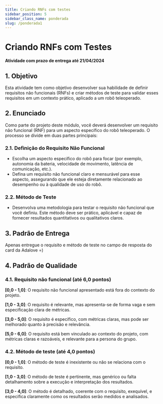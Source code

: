 ```yaml
---
title: Criando RNFs com testes
sidebar_position: 5
sidebar_class_name: ponderada
slug: /ponderada1
---
```


# Criando RNFs com Testes

**Atividade com prazo de entrega até 21/04/2024**

## 1. Objetivo

Esta atividade tem como objetivo desenvolver sua habilidade de definir
requisitos não funcionais (RNFs) e criar métodos de teste para validar esses
requisitos em um contexto prático, aplicado a um robô teleoperado.

## 2. Enunciado

Como parte do projeto deste módulo, você deverá desenvolver um requisito não
funcional (RNF) para um aspecto específico do robô teleoperado. O processo se
divide em duas partes principais:

### 2.1. Definição do Requisito Não Funcional

- Escolha um aspecto específico do robô para focar (por exemplo, autonomia da
  bateria, velocidade de movimento, latência de comunicação, etc.).
- Defina um requisito não funcional claro e mensurável para esse aspecto,
  assegurando que ele esteja diretamente relacionado ao desempenho ou à
  qualidade de uso do robô.

### 2.2. Método de Teste

- Desenvolva uma metodologia para testar o requisito não funcional que você
  definiu. Este método deve ser prático, aplicável e capaz de fornecer
  resultados quantitativos ou qualitativos claros.

## 3. Padrão de Entrega

Apenas entregue o requisito e método de teste no campo de resposta do card da
Adalove =)

## 4. Padrão de Qualidade

### 4.1. Requisito não funcional (até 6,0 pontos)

**[0,0 - 1,0]**: O requisito não funcional apresentado está fora do contexto do
projeto.

**[1,0 - 3,0]**: O requisito é relevante, mas apresenta-se de forma vaga e sem
especificação clara de métricas.

**[3,0 - 5,0]**: O requisito é específico, com métricas claras, mas pode ser
melhorado quanto à precisão e relevância.

**[5,0 - 6,0]**: O requisito está bem vinculado ao contexto do projeto, com
métricas claras e razoáveis, e relevante para a persona do grupo.

### 4.2. Método de teste (até 4,0 pontos)

**[0,0 - 1,0]**: O método de teste é inexistente ou não se relaciona com o
requisito.

**[1,0 - 3,0]**: O método de teste é pertinente, mas genérico ou falta
detalhamento sobre a execução e interpretação dos resultados.

**[3,0 - 4,0]**: O método é detalhado, coerente com o requisito, exequível, e
especifica claramente como os resultados serão medidos e analisados.
